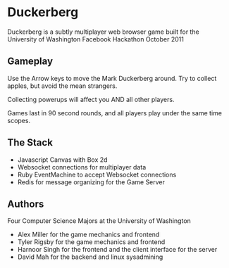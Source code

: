 # Duckerberg

Duckerberg is a subtly multiplayer web browser game built for the University of
Washington Facebook Hackathon October 2011

## Gameplay

Use the Arrow keys to move the Mark Duckerberg around. Try to collect
apples, but avoid the mean strangers.

Collecting powerups will affect you AND all other players.

Games last in 90 second rounds, and all players play under the same time
scopes.

## The Stack

* Javascript Canvas with Box 2d
* Websocket connections for multiplayer data
* Ruby EventMachine to accept Websocket connections
* Redis for message organizing for the Game Server

## Authors

Four Computer Science Majors at the University of Washington

* Alex Miller for the game mechanics and frontend
* Tyler Rigsby for the game mechanics and frontend
* Harnoor Singh for the frontend and the client interface for the
  server
* David Mah for the backend and linux sysadmining
